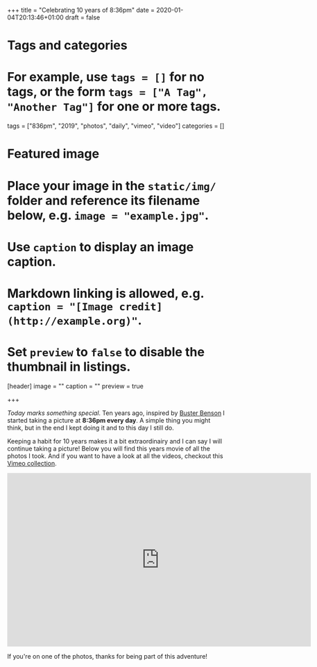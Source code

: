 +++
title = "Celebrating 10 years of 8:36pm"
date = 2020-01-04T20:13:46+01:00
draft = false

# Tags and categories
# For example, use `tags = []` for no tags, or the form `tags = ["A Tag", "Another Tag"]` for one or more tags.
tags = ["836pm", "2019", "photos", "daily", "vimeo", "video"]
categories = []

# Featured image
# Place your image in the `static/img/` folder and reference its filename below, e.g. `image = "example.jpg"`.
# Use `caption` to display an image caption.
#   Markdown linking is allowed, e.g. `caption = "[Image credit](http://example.org)"`.
# Set `preview` to `false` to disable the thumbnail in listings.
[header]
image = ""
caption = ""
preview = true

+++

_Today marks something special_. Ten years ago, inspired by [Buster Benson](https://busterbenson.com/) I started taking a picture at **8:36pm every day**. A simple thing you might think, but in the end I kept doing it and to this day I still do. 

Keeping a habit for 10 years makes it a bit extraordinairy and I can say I will continue taking a picture! Below you will find this years movie of all the photos I took. And if you want to have a look at all the videos, checkout this [Vimeo collection](https://vimeo.com/showcase/6688367).

<iframe src="https://player.vimeo.com/video/382792357" width="700" height="400" frameborder="0" allow="autoplay; fullscreen" allowfullscreen></iframe>

If you're on one of the photos, thanks for being part of this adventure!